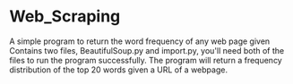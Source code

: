 # Web_Scraping
A simple program to return the word frequency of any web page given
Contains two files, BeautifulSoup.py and import.py, you'll need both of the files to run the program successfully.
The program will return a frequency distribution of the top 20 words given a URL of a webpage.
